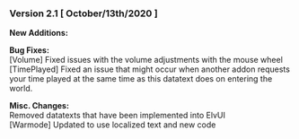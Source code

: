 ### Version 2.1 [ October/13th/2020 ]

**New Additions:**  

**Bug Fixes:**  
[Volume] Fixed issues with the volume adjustments with the mouse wheel
[TimePlayed] Fixed an issue that might occur when another addon requests 
your time played at the same time as this datatext does on entering the world.

**Misc. Changes:**  
Removed datatexts that have been implemented into ElvUI  
[Warmode] Updated to use localized text and new code